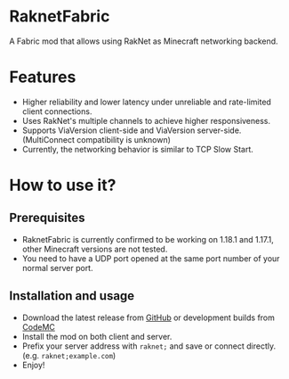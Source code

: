 # RaknetFabric
A Fabric mod that allows using RakNet as Minecraft networking backend.

# Features
- Higher reliability and lower latency under unreliable and rate-limited client connections.
- Uses RakNet's multiple channels to achieve higher responsiveness. 
- Supports ViaVersion client-side and ViaVersion server-side. (MultiConnect compatibility is unknown)
- Currently, the networking behavior is similar to TCP Slow Start.

# How to use it?

## Prerequisites
- RaknetFabric is currently confirmed to be working on 1.18.1 and 1.17.1, 
  other Minecraft versions are not tested.
- You need to have a UDP port opened at the same port number of your normal server port. 

## Installation and usage
- Download the latest release from [GitHub](https://github.com/RelativityMC/RaknetFabric/releases) 
  or development builds from [CodeMC](https://ci.codemc.io/job/RelativityMC/job/RaknetFabric/)
- Install the mod on both client and server.
- Prefix your server address with `raknet;` and save or connect directly. 
  (e.g. `raknet;example.com`)
- Enjoy!

